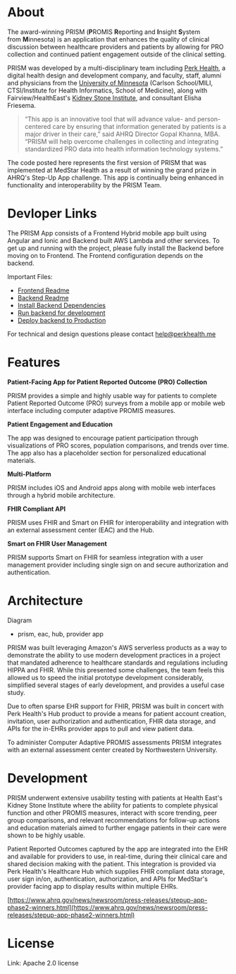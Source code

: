 # About

The award-winning PRISM (**P**ROMIS **R**eporting and **I**nsight **S**ystem from **M**innesota) is an application that enhances the quality of clinical discussion between healthcare providers and patients by allowing for PRO collection and continued patient engagement outside of the clinical setting.

PRISM was developed by a multi-disciplinary team including [Perk Health](https://www.perkmotivation.com), a digital health design and development company, and faculty, staff, alumni and physicians from the [University of Minnesota](https://healthinformatics.umn.edu/news/prism) (Carlson School/MILI, CTSI/Institute for Health Informatics, School of Medicine), along with Fairview/HealthEast's [Kidney Stone Institute](https://www.fairview.org/services/kidney-stone-institute), and consultant Elisha Friesema.

> “This app is an innovative tool that will advance value- and person-centered care by ensuring that information generated by patients is a major driver in their care,” said AHRQ Director Gopal Khanna, MBA. “PRISM will help overcome challenges in collecting and integrating standardized PRO data into health information technology systems.”

The code posted here represents the first version of PRISM that was implemented at MedStar Health as a result of winning the grand prize in AHRQ's Step-Up App challenge. This app is continually being enhanced in functionality and interoperability by the PRISM Team. 

# Devloper Links

The PRISM App consists of a Frontend Hybrid mobile app built using Angular and Ionic and Backend built AWS Lambda and other services. To get up and running with the project, please fully install the Backend before moving on to Frontend. The Frontend configuration depends on the backend.

Important Files:
- [Frontend Readme](Frontend/README.md)
- [Backend Readme](Backend/README.md)
- [Install Backend Dependencies](Backend/docs/install-dependencies.md)
- [Run backend for development](Backend/docs/run-for-development.md)
- [Deploy backend to Production](Backend/docs/how-to-deploy.md)

For technical and design questions please contact help@perkhealth.me

# Features

**Patient-Facing App for Patient Reported Outcome (PRO) Collection** 

PRISM provides a simple and highly usable way for patients to complete Patient Reported Outcome (PRO) surveys from a mobile app or mobile web interface including computer adaptive PROMIS measures. 

**Patient Engagement and Education** 

The app was designed to encourage patient participation through visualizations of PRO scores, population comparisons, and trends over time. The app also has a placeholder section for personalized educational materials. 

**Multi-Platform**

PRISM includes iOS and Android apps along with mobile web interfaces through a hybrid mobile architecture. 

**FHIR Compliant API**

PRISM uses FHIR and Smart on FHIR for interoperability and integration with an external assessment center (EAC) and the Hub.

**Smart on FHIR User Management** 

PRISM supports Smart on FHIR for seamless integration with a user management provider including single sign on and secure authorization and authentication. 

# Architecture

Diagram

- prism, eac, hub, provider app

PRISM was built leveraging Amazon's AWS serverless products as a way to demonstrate the ability to use modern development practices in a project that mandated adherence to healthcare standards and regulations including HIPPA and FHIR. While this presented some challenges, the team feels this allowed us to speed the initial prototype development considerably, simplified several stages of early development, and provides a useful case study. 

Due to often sparse EHR support for FHIR, PRISM was built in concert with Perk Health's Hub product to provide a means for patient account creation, invitation, user authorization and authentication, FHIR data storage, and APIs for the in-EHRs provider apps to pull and view patient data.      

To administer Computer Adaptive PROMIS assessments PRISM integrates with an external assessment center created by Northwestern University. 

# Development

PRISM underwent extensive usability testing with patients at Health East's Kidney Stone Institute where the ability for patients to complete physical function and other PROMIS measures, interact with score trending, peer group comparisons, and relevant recommendations for follow-up actions and education materials aimed to further engage patients in their care were shown to be highly usable. 

Patient Reported Outcomes captured by the app are integrated into the EHR and available for providers to use, in real-time, during their clinical care and shared decision making with the patient. This integration is provided via Perk Health's Healthcare Hub which supplies FHIR compliant data storage, user sign in/on, authentication, authorization, and APIs for MedStar's provider facing app to display results within multiple EHRs. 

[https://www.ahrq.gov/news/newsroom/press-releases/stepup-app-phase2-winners.html](https://www.ahrq.gov/news/newsroom/press-releases/stepup-app-phase2-winners.html)

# License

Link: Apache 2.0 license
